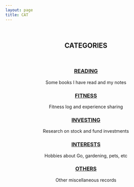 ```yaml
---
layout: page
title: CAT
---
```


<center>

<br>
<p><b><h2>CATEGORIES</h2></b></p>
<br>
<p><b><h3><a href="/categories.md">READING</a></h3></b></p>
<p>Some books I have read and my notes</p>
<p><b><h3><a href="/categories.md">FITNESS</a></h3></b></p>
<p>Fitness log and experience sharing</p>
<p><b><h3><a href="/categories.md">INVESTING</a></h3></b></p>
<p>Research on stock and fund investments</p>
<p><b><h3><a href="/categories.md">INTERESTS</a></h3></b></p>
<p>Hobbies about Go, gardening, pets, etc</p>
<p><b><h3><a href="/categories.md">OTHERS</a></h3></b></p>
<p>Other miscellaneous records</p>
